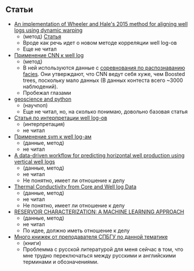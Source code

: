 ## Статьи
- [An implementation of Wheeler and Hale's 2015 method for aligning well logs using dynamic warping](https://github.com/ar4/wheeler_hale_2015)
  - (метод)
   [Статья](https://dspace.library.colostate.edu/bitstream/handle/11124/17145/Wheeler_mines_0052N_10703.pdf?sequence=1)
  - Вроде как речь идет о новом методе корреляции well log-ов
  - Еще не читал
- [Применение CNN к well log](https://yadi.sk/i/5O-6rZZt3NaWGc)
  - (метод)
  - В ней используются данные с [соревнования по распознаванию facies](https://github.com/seg/2016-ml-contest). Они утверждают, что CNN ведут себя хуже, чем Boosted trees, поскольку мало данных (В данных контеста всего ~3000 наблюдений).
  - Пробежал глазами
- [geoscience and python](http://aadm.github.io/2016-02-11-geoscience-and-python.html)
  - (научпоп)
  - Еще не читал, но, на сколько понимаю, довольно базовая статья
- [Статья по интерпретации well log-ов](https://arxiv.org/pdf/1705.03669.pdf)
  - (интерпретация)
  - не читал
- [Применение svm к well log-ам](https://arxiv.org/pdf/1612.00840.pdf)
  - (данные, метод)
  - не читал
- [A data-driven workflow for predicting horizontal well production using vertical well logs](https://arxiv.org/pdf/1705.06556.pdf)
  - (данные, метод)
  - не читал
  - Не понятно, имеет ли отношение к делу
- [Thermal Conductivity from Core and Well log Data](https://arxiv.org/pdf/0806.2399.pdf)
  - (данные, метод)
  - не читал
  - Не понятно, имеет ли отношение к делу
- [RESERVOIR CHARACTERIZATION: A MACHINE LEARNING APPROACH](https://arxiv.org/pdf/1506.05070.pdf)
  - (данные, метод)
  - не читал
  - По идее, должно иметь отношение к делу
- [Много книжек от преподавателя СПБГУ по данной тематике](https://yadi.sk/d/Rt_Pp-df3NaXgv)
  - (книги)
  - Проблемма с русской литературой для меня сейчас в том, что мне трудно переключаться между русскими и английскими терминами и обозначениями.
